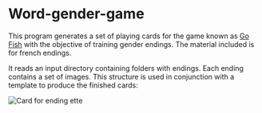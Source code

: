 Word-gender-game
================

This program generates a set of playing cards for the game known as [Go Fish](http://en.wikipedia.org/wiki/Go_Fish)
with the objective of training gender endings. The material included is for french endings.

It reads an input directory containing folders with endings. Each ending contains a set of images.
This structure is used in conjunction with a template to produce the finished cards:

![Card for ending ette](https://github.com/tusj/word-gender-game/example.png "Card for ending -ette")
